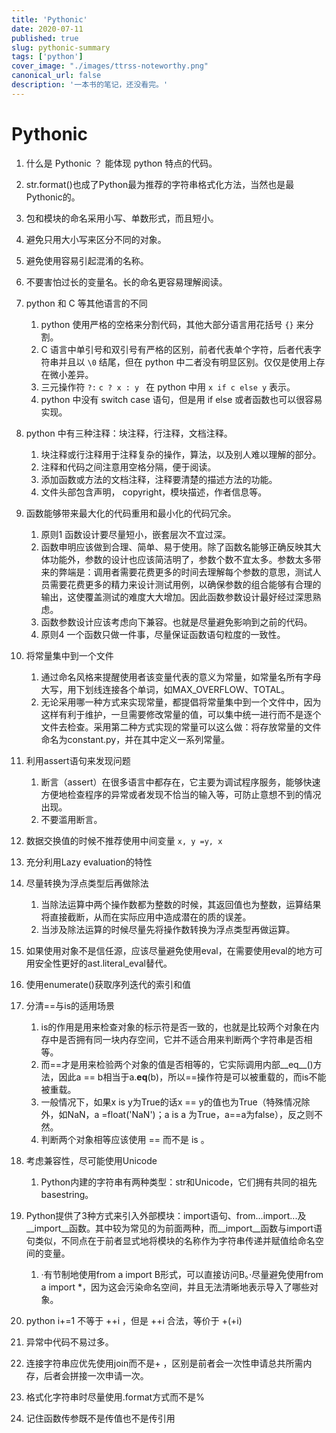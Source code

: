 ```yaml
---
title: 'Pythonic'
date: 2020-07-11
published: true
slug: pythonic-summary
tags: ['python']
cover_image: "./images/ttrss-noteworthy.png"
canonical_url: false
description: '一本书的笔记，还没看完。'
---
```


# Pythonic

1. 什么是 Pythonic ？ 
能体现 python 特点的代码。

2. str.format()也成了Python最为推荐的字符串格式化方法，当然也是最Pythonic的。
3. 包和模块的命名采用小写、单数形式，而且短小。
4. 避免只用大小写来区分不同的对象。
5. 避免使用容易引起混淆的名称。
6. 不要害怕过长的变量名。长的命名更容易理解阅读。
7. python 和 C 等其他语言的不同
   1. python 使用严格的空格来分割代码，其他大部分语言用花括号 `{}` 来分割。
   2. C 语言中单引号和双引号有严格的区别，前者代表单个字符，后者代表字符串并且以 `\0` 结尾，但在 python 中二者没有明显区别。仅仅是使用上存在微小差异。
   3. 三元操作符 `?:` `c ? x : y ` 在 python 中用 `x if c else y` 表示。
   4. python 中没有 switch case 语句，但是用 if else 或者函数也可以很容易实现。
8. python 中有三种注释：块注释，行注释，文档注释。
   1. 块注释或行注释用于注释复杂的操作，算法，以及别人难以理解的部分。
   2. 注释和代码之间注意用空格分隔，便于阅读。
   3. 添加函数或方法的文档注释，注释要清楚的描述方法的功能。
   4. 文件头部包含声明， copyright，模块描述，作者信息等。
9. 函数能够带来最大化的代码重用和最小化的代码冗余。
   1.  原则1 函数设计要尽量短小，嵌套层次不宜过深。
   2.  函数申明应该做到合理、简单、易于使用。除了函数名能够正确反映其大体功能外，参数的设计也应该简洁明了，参数个数不宜太多。参数太多带来的弊端是：调用者需要花费更多的时间去理解每个参数的意思，测试人员需要花费更多的精力来设计测试用例，以确保参数的组合能够有合理的输出，这使覆盖测试的难度大大增加。因此函数参数设计最好经过深思熟虑。
   3.  函数参数设计应该考虑向下兼容。也就是尽量避免影响到之前的代码。
   4.  原则4 一个函数只做一件事，尽量保证函数语句粒度的一致性。
10. 将常量集中到一个文件
    1. 通过命名风格来提醒使用者该变量代表的意义为常量，如常量名所有字母大写，用下划线连接各个单词，如MAX_OVERFLOW、TOTAL。
    2. 无论采用哪一种方式来实现常量，都提倡将常量集中到一个文件中，因为这样有利于维护，一旦需要修改常量的值，可以集中统一进行而不是逐个文件去检查。采用第二种方式实现的常量可以这么做：将存放常量的文件命名为constant.py，并在其中定义一系列常量。
11. 利用assert语句来发现问题
    1.  断言（assert）在很多语言中都存在，它主要为调试程序服务，能够快速方便地检查程序的异常或者发现不恰当的输入等，可防止意想不到的情况出现。
    2.  不要滥用断言。
12. 数据交换值的时候不推荐使用中间变量 `x, y =y, x`
13. 充分利用Lazy evaluation的特性
14. 尽量转换为浮点类型后再做除法
    1.  当除法运算中两个操作数都为整数的时候，其返回值也为整数，运算结果将直接截断，从而在实际应用中造成潜在的质的误差。
    2.  当涉及除法运算的时候尽量先将操作数转换为浮点类型再做运算。
15. 如果使用对象不是信任源，应该尽量避免使用eval，在需要使用eval的地方可用安全性更好的ast.literal_eval替代。
16. 使用enumerate()获取序列迭代的索引和值
17. 分清==与is的适用场景
    1.  is的作用是用来检查对象的标示符是否一致的，也就是比较两个对象在内存中是否拥有同一块内存空间，它并不适合用来判断两个字符串是否相等。
    2.  而==才是用来检验两个对象的值是否相等的，它实际调用内部__eq__()方法，因此a == b相当于a.__eq__(b)，所以==操作符是可以被重载的，而is不能被重载。
    3.  一般情况下，如果x is y为True的话x == y的值也为True（特殊情况除外，如NaN，a =float('NaN')；a is a 为True，a==a为false），反之则不然。
    4.  判断两个对象相等应该使用 == 而不是 is 。
18. 考虑兼容性，尽可能使用Unicode
    1.  Python内建的字符串有两种类型：str和Unicode，它们拥有共同的祖先basestring。
19. Python提供了3种方式来引入外部模块：import语句、from...import...及__import__函数。其中较为常见的为前面两种，而__import__函数与import语句类似，不同点在于前者显式地将模块的名称作为字符串传递并赋值给命名空间的变量。
    1.  ·有节制地使用from a import B形式，可以直接访问B。·尽量避免使用from a import *，因为这会污染命名空间，并且无法清晰地表示导入了哪些对象。
20. python i+=1 不等于 ++i ，但是 ++i 合法，等价于 +(+i)
21. 异常中代码不易过多。
22. 连接字符串应优先使用join而不是+ ，区别是前者会一次性申请总共所需内存，后者会拼接一次申请一次。
23. 格式化字符串时尽量使用.format方式而不是%
24. 记住函数传参既不是传值也不是传引用